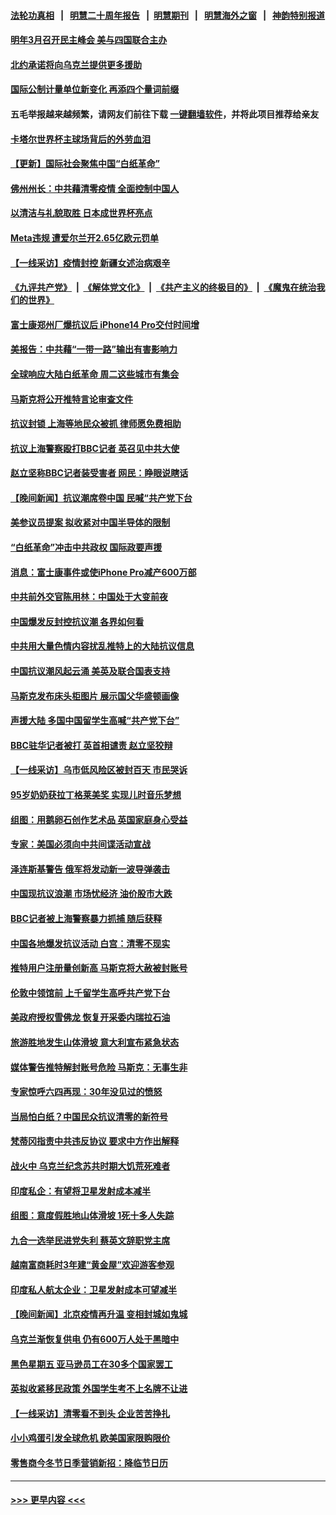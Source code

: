 #### [法轮功真相](https://github.com/gfw-breaker/truth/blob/master/README.md?t=0) &nbsp;&nbsp;|&nbsp;&nbsp; [明慧二十周年报告](https://github.com/gfw-breaker/mh-reports/blob/master/README.md?t=0) &nbsp;&nbsp;|&nbsp;&nbsp;[明慧期刊](https://github.com/gfw-breaker/mh-qikan) &nbsp;&nbsp;|&nbsp;&nbsp; [明慧海外之窗](https://github.com/gfw-breaker/mh-news/blob/master/README.md?t=0) &nbsp;&nbsp;|&nbsp;&nbsp; [神韵特别报道](https://github.com/gfw-breaker/mh-news/blob/master/shenyun.md?t=0)
#### [明年3月召开民主峰会 美与四国联合主办](../pages/nsc418/n13875783.md?t=11301650) 
#### [北约承诺将向乌克兰提供更多援助](../pages/nsc418/n13875728.md?t=11301650) 
#### [国际公制计量单位新变化 再添四个量词前缀](../pages/nsc418/n13875590.md?t=11301650) 
#### 五毛举报越来越频繁，请网友们前往下载 [一键翻墙软件](https://github.com/gfw-breaker/ssr-accounts)，并将此项目推荐给亲友
#### [卡塔尔世界杯主球场背后的外劳血泪](../pages/nsc418/n13875681.md?t=11301650) 
#### [【更新】国际社会聚焦中国“白纸革命”](../pages/nsc418/n13875376.md?t=11301650) 
#### [佛州州长：中共藉清零疫情 全面控制中国人](../pages/nsc418/n13875603.md?t=11301650) 
#### [以清洁与礼貌取胜 日本成世界杯亮点](../pages/nsc418/n13875247.md?t=11301650) 
#### [Meta违规 遭爱尔兰开2.65亿欧元罚单](../pages/nsc418/n13875542.md?t=11301650) 
#### [【一线采访】疫情封控 新疆女述治病艰辛](../pages/nsc418/n13875400.md?t=11301650) 
#### [《九评共产党》](https://github.com/begood0513/9ping.md/blob/master/README.md) &nbsp;|&nbsp; [《解体党文化》](../../../../jtdwh.md/blob/master/README.md)  &nbsp;|&nbsp; [《共产主义的终极目的》](../../../../gczydzjmd.md/blob/master/README.md) &nbsp;|&nbsp; [《魔鬼在统治我们的世界》](../../../../mgztzwmdsj.md/blob/master/README.md) 
#### [富士康郑州厂爆抗议后 iPhone14 Pro交付时间增](../pages/nsc418/n13875519.md?t=11301650) 
#### [美报告：中共藉“一带一路”输出有害影响力](../pages/nsc418/n13875278.md?t=11301650) 
#### [全球响应大陆白纸革命 周二这些城市有集会](../pages/nsc418/n13875547.md?t=11301650) 
#### [马斯克将公开推特言论审查文件](../pages/nsc418/n13875527.md?t=11301650) 
#### [抗议封锁 上海等地民众被抓 律师愿免费相助](../pages/nsc418/n13875401.md?t=11301650) 
#### [抗议上海警察殴打BBC记者 英召见中共大使](../pages/nsc418/n13875474.md?t=11301650) 
#### [赵立坚称BBC记者装受害者 网民：睁眼说瞎话](../pages/nsc418/n13875395.md?t=11301650) 
#### [【晚间新闻】抗议潮席卷中国 民喊“共产党下台](../pages/nsc418/n13875348.md?t=11301650) 
#### [美参议员提案 拟收紧对中国半导体的限制](../pages/nsc418/n13875246.md?t=11301650) 
#### [“白纸革命”冲击中共政权 国际政要声援](../pages/nsc418/n13875047.md?t=11301650) 
#### [消息：富士康事件或使iPhone Pro减产600万部](../pages/nsc418/n13874998.md?t=11301650) 
#### [中共前外交官陈用林：中国处于大变前夜](../pages/nsc418/n13874588.md?t=11301650) 
#### [中国爆发反封控抗议潮 各界如何看](../pages/nsc418/n13874924.md?t=11301650) 
#### [中共用大量色情内容扰乱推特上的大陆抗议信息](../pages/nsc418/n13874799.md?t=11301650) 
#### [中国抗议潮风起云涌 美英及联合国表支持](../pages/nsc418/n13874832.md?t=11301650) 
#### [马斯克发布床头柜图片 展示国父华盛顿画像](../pages/nsc418/n13874239.md?t=11301650) 
#### [声援大陆 多国中国留学生高喊“共产党下台”](../pages/nsc418/n13874793.md?t=11301650) 
#### [BBC驻华记者被打 英首相谴责 赵立坚狡辩](../pages/nsc418/n13874710.md?t=11301650) 
#### [【一线采访】乌市低风险区被封百天 市民哭诉](../pages/nsc418/n13874587.md?t=11301650) 
#### [95岁奶奶获拉丁格莱美奖 实现儿时音乐梦想](../pages/nsc418/n13874419.md?t=11301650) 
#### [组图：用鹅卵石创作艺术品 英国家庭身心受益](../pages/nsc418/n13873971.md?t=11301650) 
#### [专家：美国必须向中共间谍活动宣战](../pages/nsc418/n13874542.md?t=11301650) 
#### [泽连斯基警告 俄军将发动新一波导弹袭击](../pages/nsc418/n13874480.md?t=11301650) 
#### [中国现抗议浪潮 市场忧经济 油价股市大跌](../pages/nsc418/n13874384.md?t=11301650) 
#### [BBC记者被上海警察暴力抓捕 随后获释](../pages/nsc418/n13874265.md?t=11301650) 
#### [中国各地爆发抗议活动 白宫：清零不现实](../pages/nsc418/n13874216.md?t=11301650) 
#### [推特用户注册量创新高 马斯克将大赦被封账号](../pages/nsc418/n13874179.md?t=11301650) 
#### [伦敦中领馆前 上千留学生高呼共产党下台](../pages/nsc418/n13874202.md?t=11301650) 
#### [美政府授权雪佛龙 恢复开采委内瑞拉石油](../pages/nsc418/n13874152.md?t=11301650) 
#### [旅游胜地发生山体滑坡 意大利宣布紧急状态](../pages/nsc418/n13874173.md?t=11301650) 
#### [媒体警告推特解封账号危险 马斯克：无事生非](../pages/nsc418/n13873858.md?t=11301650) 
#### [专家惊呼六四再现：30年没见过的愤怒](../pages/nsc418/n13874138.md?t=11301650) 
#### [当局怕白纸？中国民众抗议清零的新符号](../pages/nsc418/n13874102.md?t=11301650) 
#### [梵蒂冈指责中共违反协议 要求中方作出解释](../pages/nsc418/n13873798.md?t=11301650) 
#### [战火中 乌克兰纪念苏共时期大饥荒死难者](../pages/nsc418/n13873850.md?t=11301650) 
#### [印度私企：有望将卫星发射成本减半](../pages/nsc418/n13873801.md?t=11301650) 
#### [组图：意度假胜地山体滑坡 1死十多人失踪](../pages/nsc418/n13873710.md?t=11301650) 
#### [九合一选举民进党失利 蔡英文辞职党主席](../pages/nsc418/n13873788.md?t=11301650) 
#### [越南富商耗时3年建“黄金屋”欢迎游客参观](../pages/nsc418/n13873500.md?t=11301650) 
#### [印度私人航太企业：卫星发射成本可望减半](../pages/nsc418/n13873559.md?t=11301650) 
#### [【晚间新闻】北京疫情再升温 变相封城如鬼城](../pages/nsc418/n13873490.md?t=11301650) 
#### [乌克兰渐恢复供电 仍有600万人处于黑暗中](../pages/nsc418/n13873375.md?t=11301650) 
#### [黑色星期五 亚马逊员工在30多个国家罢工](../pages/nsc418/n13873230.md?t=11301650) 
#### [英拟收紧移民政策 外国学生考不上名牌不让进](../pages/nsc418/n13873211.md?t=11301650) 
#### [【一线采访】清零看不到头 企业苦苦挣扎](../pages/nsc418/n13872920.md?t=11301650) 
#### [小小鸡蛋引发全球危机 欧美国家限购限价](../pages/nsc418/n13873148.md?t=11301650) 
#### [零售商今冬节日季营销新招：降临节日历](../pages/nsc418/n13873130.md?t=11301650) 

----
#### [ >>> 更早内容 <<< ](../indexes/nsc418-earlier.md)

